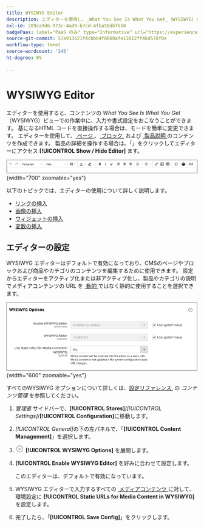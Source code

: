 ```yaml
---
title: WYSIWYG Editor
description: エディターを使用し、_What You See Is What You Get_（WYSIWYG）ビューでコンテンツを操作する方法について説明します。
exl-id: 209ca9d6-973c-4ad9-b7cd-4fba58dbfbb8
badgePaas: label="PaaS のみ" type="Informative" url="https://experienceleague.adobe.com/ja/docs/commerce/user-guides/product-solutions" tooltip="Adobe Commerce on Cloud プロジェクト（Adobeが管理する PaaS インフラストラクチャ）およびオンプレミスプロジェクトにのみ適用されます。"
source-git-commit: 57a913b21f4cbbb4f0800afe13012ff46d578f8e
workflow-type: tm+mt
source-wordcount: '246'
ht-degree: 0%

---
```


# WYSIWYG Editor

エディターを使用すると、コンテンツの _What You See Is What You Get_ （WYSIWYG）ビューでの作業中に、入力や書式設定をおこなうことができます。 基になるHTML コードを直接操作する場合は、モードを簡単に変更できます。 エディターを使用して、[&#x200B; ページ &#x200B;](pages.md)、[&#x200B; ブロック &#x200B;](blocks.md) および [&#x200B; 製品説明 &#x200B;](../catalog/product-content.md) のコンテンツを作成できます。 製品の詳細を操作する場合は、「」をクリックしてエディターにアクセス **[!UICONTROL Show / Hide Editor]** ます。

![&#x200B; エディターツールバー &#x200B;](./assets/editor-toolbar.png){width="700" zoomable="yes"}

以下のトピックでは、エディターの使用について詳しく説明します。

- [リンクの挿入](editor-insert-link.md)
- [画像の挿入](editor-insert-image.md)
- [ウィジェットの挿入](editor-widget.md)
- [変数の挿入](editor-insert-variable.md)

## エディターの設定

WYSIWYG エディターはデフォルトで有効になっており、CMSのページやブロックおよび商品やカテゴリのコンテンツを編集するために使用できます。 設定からエディターをアクティブ化または非アクティブ化し、製品やカテゴリの説明でメディアコンテンツの URL を [&#x200B; 動的 &#x200B;](../catalog/catalog-urls.md#dynamic-url) ではなく静的に使用することを選択できます。

![WYSIWYG オプション &#x200B;](./assets/content-management-wysiwyg-options.png){width="600" zoomable="yes"}

すべてのWYSIWYG オプションについて詳しくは、[&#x200B; 設定リファレンス &#x200B;](../configuration-reference/general/content-management.md) の _コンテンツ管理_ を参照してください。

1. _管理者_ サイドバーで、**[!UICONTROL Stores]**/_[!UICONTROL Settings]_/**[!UICONTROL Configuration]**&#x200B;に移動します。

1. _[!UICONTROL General]_&#x200B;の下の左パネルで、「**[!UICONTROL Content Management]**」を選択します。

1. ![&#x200B; 展開セレクター &#x200B;](../assets/icon-display-expand.png) **[!UICONTROL WYSIWYG Options]** を展開します。

1. **[!UICONTROL Enable WYSIWYG Editor]** を好みに合わせて設定します。

   このエディターは、デフォルトで有効になっています。

1. WYSIWYG エディターで入力するすべての [&#x200B; メディアコンテンツ &#x200B;](../catalog/catalog-urls.md#static-url) に対して、環境設定に **[!UICONTROL Static URLs for Media Content in WYSIWYG]** を設定します。

1. 完了したら、「**[!UICONTROL Save Config]**」をクリックします。
